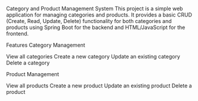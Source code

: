 Category and Product Management System
This project is a simple web application for managing categories and products. It provides a basic CRUD (Create, Read, Update, Delete) functionality for both categories and products using Spring Boot for the backend and HTML/JavaScript for the frontend.

Features
Category Management

View all categories
Create a new category
Update an existing category
Delete a category

Product Management

View all products
Create a new product
Update an existing product
Delete a product
